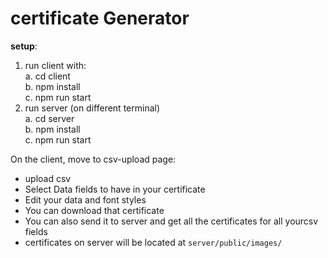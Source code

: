 # certificate Generator 

**setup**:
  1. run client with:<br />
      a. cd client<br />
      b. npm install<br />
      c. npm run start<br />
  2. run server (on different terminal) <br />
      a. cd server<br />
      b. npm install<br />
      c. npm run start<br />

On the client, move to csv-upload page:
- upload csv
- Select Data fields to have in your certificate
- Edit your data and font styles
- You can download that certificate
- You can also send it to server and get all the certificates for all yourcsv fields
- certificates on server will be located at `server/public/images/`

